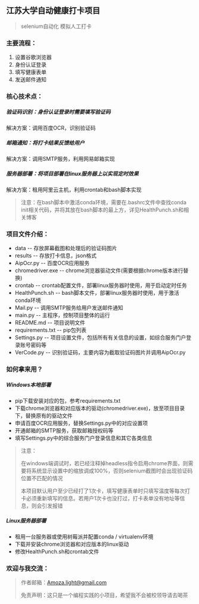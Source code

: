 ## 江苏大学自动健康打卡项目
> selenium自动化 模拟人工打卡
### 主要流程：
1. 设置谷歌浏览器
2. 身份认证登录
3. 填写健康表单
4. 发送邮件通知

### 核心技术点：
##### 验证码识别：身份认证登录时需要填写验证码
解决方案：调用百度OCR，识别验证码
##### 邮箱通知：将打卡结果反馈给用户
解决方案：调用SMTP服务，利用网易邮箱实现
##### 服务器部署：将项目部署在linux服务器上以实现定时效果
解决方案：租用阿里云主机，利用crontab和bash脚本实现
> 注意：在bash脚本中激活conda环境，需要在.bashrc文件中查找conda init相关代码，并将其放在bash脚本的最上方，详见HealthPunch.sh和相关博客

### 项目文件介绍：
- data -- 存放屏幕截图和处理后的验证码图片
- results -- 存放打卡信息，json格式
- AipOcr.py -- 百度OCR应用服务
- chromedriver.exe -- chrome浏览器驱动文件(需要根据chrome版本进行替换)
- crontab -- crontab配置文件，部署linux服务器时使用，用于启动定时任务
- HealthPunch.sh -- bash脚本文件，部署linux服务器时使用，用于激活conda环境
- Mail.py -- 调用SMTP服务给用户发送邮件通知
- main.py -- 主程序，控制项目整体的运行
- README.md -- 项目说明文件 
- requirements.txt -- pip包列表
- Settings.py -- 项目设置文件，包括所有有关信息的设置，如综合服务门户登录账号密码等
- VerCode.py -- 识别验证码，主要内容为截取验证码图片并调用AipOcr.py

### 如何拿来用？
##### Windows本地部署

- pip下载安装对应的包，参考requirements.txt
- 下载chrome浏览器和对应版本的驱动(chromedriver.exe)，放至项目目录下，替换原有的驱动文件
- 申请百度OCR应用服务，替换Settings.py中的对应设置项
- 开通邮箱的SMTP服务，获取邮箱授权码等
- 填写Settings.py中的综合服务门户登录信息和其它各类信息
> 注意：
>
> 在windows端调试时，若已经注释掉headless指令启用chrome界面，则需要将系统显示设置中的缩放调成100%，否则selenium截图时会出现验证码位置不匹配的情况
>
> 本项目默认用户至少已经打了1次卡，填写健康表单时只填写温度等每次打卡必须重新填写的信息。若用户1次卡也没打过，打卡表单没有地址等信息，则会引发报错 

##### Linux服务器部署

- 租用一台服务器或使用树莓派并配置conda / virtualenv环境
- 下载并安装chrome浏览器和对应版本的linux驱动
- 修改HealthPunch.sh和crontab文件

### 欢迎与我交流：
> 作者邮箱：Amoza.light@gmail.com
>
> 免责声明：这只是一个编程实践的小项目，希望我不会被校领导请去喝茶